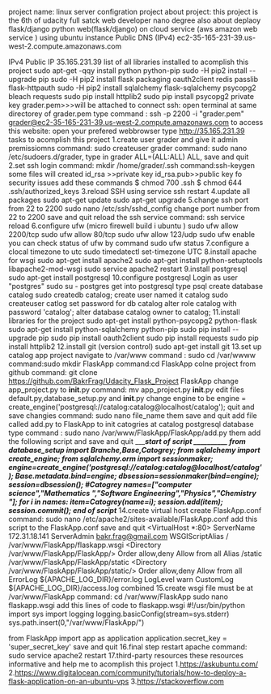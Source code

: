 project name:
            linux server configration project 
about project:
            this project is the 6th of udacity full satck web developer nano degree 
            also about deplaoy flask/django python web(flask/django)
            on cloud service (aws amazon web service ) using ubuntu 
            instance
Public DNS (IPv4)
ec2-35-165-231-39.us-west-2.compute.amazonaws.com

IPv4 Public IP
35.165.231.39
list of all libraries installed to acomplish this project 
sudo apt-get -qqy install python python-pip
sudo -H pip2 install --upgrade pip
sudo -H pip2 install flask packaging oauth2client redis passlib flask-httpauth
sudo -H pip2 install sqlalchemy flask-sqlalchemy psycopg2 bleach requests
sudo pip install httplib2
sudo pip install psycopg2
private key
grader.pem>>>will be attached 
to connect ssh:
open terminal at same directorey of grader.pem type command :
ssh -p 2200 -i "grader.pem" grader@ec2-35-165-231-39.us-west-2.compute.amazonaws.com
to access this website:
open your prefered webbrowser type 
http://35.165.231.39
tasks to acomplish this project 
1.create user grader and give it admin premissiomns 
command: sudo createuser grader
command: sudo nano /etc/sudoers.d/grader, type in grader ALL=(ALL:ALL) ALL, save and quit
2.set ssh login 
command: 
mkdir /home/grader/.ssh
command:ssh-keygen 
some files will created
id_rsa >>private key
id_rsa.pub>>public key
fo security issues add these commands 
$ chmod 700 .ssh
$ chmod 644 .ssh/authorized_keys
3.reload SSH using service ssh restart
4.update all packages 
sudo apt-get update
sudo apt-get upgrade
5.change ssh port from 22 to 2200
sudo nano /etc/ssh/sshd_config
change port number from 22 to 2200
save and quit 
reload the ssh service 
command: ssh service reload 
6.configure ufw (micro firewell build i ubuntu )
sudo ufw allow 2200/tcp
sudo ufw allow 80/tcp
sudo ufw allow 123/udp
sudo ufw enable 
you can check status of ufw by command
sudo ufw status
7.configure a clocal timezone to utc
sudo timedatectl set-timezone UTC
8.install apache for wsgi 
sudo apt-get install apache2
sudo apt-get install python-setuptools libapache2-mod-wsgi
sudo service apache2 restart
9.install postgresql
sudo apt-get install postgresql
10.configure postgresql
Login as user "postgres" sudo su - postgres
get into postgresql type psql
create database catalog
sudo createdb catalog;
create user named it catalog 
sudo createuser catlog
set password for db catalog 
alter role catalog with password 'catalog';
alter database catalog owner to catalog;
11.install libraries for the project 
sudo apt-get install python-psycopg2 python-flask
sudo apt-get install python-sqlalchemy python-pip
sudo pip install --upgrade pip
sudo pip install oauth2client
sudo pip install requests
sudo pip install httplib2
12.install git (version control)
sudo apt-get install git
13.set up catalog app project 
navigate to /var/www command : sudo cd /var/wwww
command:sudo mkdir FlaskApp
command:cd FlaskApp
colne project from github 
command: git clone  https://github.com/BakrFrag/Udacity_Flask_Project FlaskApp
change app_project.py to __init__.py 
command: mv app_project.py __init__.py
edit files default.py,database_setup.py and __init__.py
change engine to be engine = create_engine('postgresql://catalog:catalog@localhost/catalog');
quit and save changies
command:
sudo nano file_name them save and quit
add file called add.py to FlaskApp to init catogries at catalog postgresql database 
type command :
sudo nano /var/www/FlaskApp/FlaskApp/add.py
them add the following script and save and quit
______start of script __________
from database_setup import Branche,Base,Catogrey;
from sqlalchemy import  create_engine;
from sqlalchemy.orm import sessionmaker;
engine=create_engine('postgresql://catalog:catalog@localhost/catalog');
Base.metadata.bind=engine;
dbsession=sessionmaker(bind=engine);
session=dbsession();
#Catogrey
names=["computer science","Mathematics ","Software Engineering","Physics","Chemistry "];
for i in names:
    item=Catogrey(name=i);
    session.add(item);
    session.commit();
______end of script_________
14.create virtual host
create FlaskApp.conf 
command: sudo nano /etc/apache2/sites-available/FlaskApp.conf
add this script to the FlaskApp.conf save and quit 
<VirtualHost *:80>
	ServerName 172.31.18.141
	ServerAdmin bakr.frag@gmail.com
	WSGIScriptAlias / /var/www/FlaskApp/flaskapp.wsgi
	<Directory /var/www/FlaskApp/FlaskApp/>
		Order allow,deny
		Allow from all
	</Directory>
	Alias /static /var/www/FlaskApp/FlaskApp/static
	<Directory /var/www/FlaskApp/FlaskApp/static/>
		Order allow,deny
		Allow from all
	</Directory>
	ErrorLog ${APACHE_LOG_DIR}/error.log
	LogLevel warn
	CustomLog ${APACHE_LOG_DIR}/access.log combined
</VirtualHost>
15.create wsgi file 
must be at /var/www/FlaskApp
command:
cd /var/www/FlaskApp
sudo nano flaskapp.wsgi 
add this lines of code to flaskapp.wsgi
#!/usr/bin/python
import sys
import logging
logging.basicConfig(stream=sys.stderr)
sys.path.insert(0,"/var/www/FlaskApp/")

from FlaskApp import app as application
application.secret_key = 'super_secret_key'
save and quit 
16.final step restart apache
command: sudo service apache2 restart
17.third-party resources
these resources informative and help me to acomplish this project 
1.https://askubuntu.com/
2.https://www.digitalocean.com/community/tutorials/how-to-deploy-a-flask-application-on-an-ubuntu-vps
3.https://stackoverflow.com 
